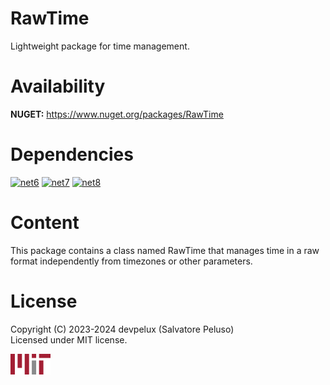 # RawTime
Lightweight package for time management.


# Availability
**NUGET:** https://www.nuget.org/packages/RawTime


# Dependencies
[![net6](https://img.shields.io/badge/.NET-v6.0-blue)](https://learn.microsoft.com/dotnet)
[![net7](https://img.shields.io/badge/.NET-v7.0-blue)](https://learn.microsoft.com/dotnet)
[![net8](https://img.shields.io/badge/.NET-v8.0-blue)](https://learn.microsoft.com/dotnet)


# Content
This package contains a class named RawTime that manages time in a raw format independently from timezones or other parameters.


# License
Copyright (C) 2023-2024 devpelux (Salvatore Peluso)  
Licensed under MIT license.

[![mit](https://raw.githubusercontent.com/devpelux/rawtime/1.0.0-rc.1/Assets/Mit.png)](https://github.com/devpelux/rawtime/blob/1.0.0-rc.1/LICENSE)
